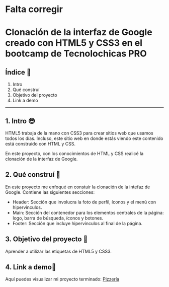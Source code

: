 # Falta corregir

# Clonación de la interfaz de Google creado con HTML5 y CSS3 en el bootcamp de Tecnolochicas PRO


## Índice 📖
1. Intro 
2. Qué construí 
3. Objetivo del proyecto 
4. Link a demo 

****

## 1. Intro 😎
HTML5 trabaja de la mano con CSS3 para crear sitios web que usamos todos los días. Incluso, este sitio web en donde estás viendo este contenido está construido con HTML y CSS.

En este proyecto, con los conocimientos de HTML y CSS realicé la clonación de la interfaz de Google.

## 2. Qué construí 🙌
En este proyecto me enfoqué en constuir la clonación de la intefaz de Google.
Contiene las siguientes secciones:

* Header: Sección que involucra la foto de perfil, íconos y el menú con hipervínculos.
* Main: Sección del contenedor para los elementos centrales de la página: logo, barra de búsqueda, íconos y botones.
* Footer: Sección que incluye hipervínculos al final de la página.

## 3. Objetivo del proyecto 🎯
Aprender a utilizar las etiquetas de HTML5 y CSS3.

## 4. Link a demo📎
Aquí puedes visualizar mi proyecto terminado: [Pizzería](https://regal-fudge-ef9bc1.netlify.app/)






